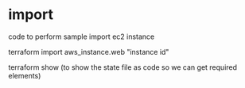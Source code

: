 # import

code to perform sample import ec2 instance

terraform import aws_instance.web "instance id"

terraform show (to show the state file as code so we can get required elements)
